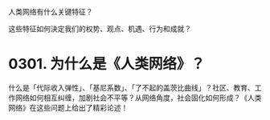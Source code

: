 人类网络有什么关键特征？

这些特征如何決定我们的权势、观点、机遇、行为和成就？

# 0301. 为什么是《人类网络》？

什么是「代际收入弹性」、「基尼系数」、「了不起的盖茨比曲线」？社区、教育、工作网络如何相互纠缠，加剧社会不平等？从网络角度，社会固化如何形成？《人类网络》在这些问题上给出了精彩论述！